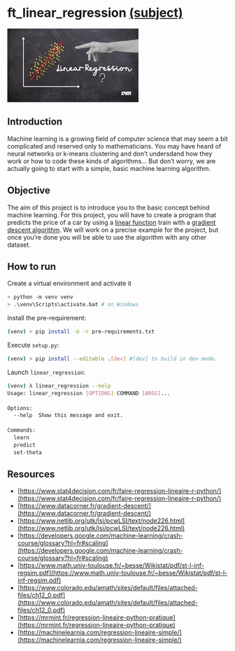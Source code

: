 # ft_linear_regression [(subject)](https://cdn.intra.42.fr/pdf/pdf/30249/fr.subject.pdf)

![png](linear_regression.jpg)

  
## Introduction

Machine learning is a growing field of computer science that may seem a bit complicated and reserved only to mathematicians. You may have heard of neural networks or k-means clustering and don’t undersdand how they work or how to code these kinds of algorithms... But don’t worry, we are actually going to start with a simple, basic machine learning algorithm.

## Objective

The aim of this project is to introduce you to the basic concept behind machine learning. For this project, you will have to create a program that predicts the price of a car by using a [linear function](https://en.wikipedia.org/wiki/Linear_function) train with a [gradient descent algorithm](https://en.wikipedia.org/wiki/Gradient_descent). We will work on a precise example for the project, but once you’re done you will be able to use the algorithm with any other dataset.

## How to run

Create a virtual environment and activate it
```bash
> python -m venv venv
> .\venv\Scripts\activate.bat # on Windows
```

Install the pre-requirement: 
```bash
(venv) > pip install -U -r pre-requirements.txt
```

Execute `setup.py`:
```bash
(venv) > pip install --editable .[dev] #[dev] to build in dev mode.
```

Launch `linear_regression`:

```bash
(venv) λ linear_regression --help
Usage: linear_regression [OPTIONS] COMMAND [ARGS]...

Options:
  --help  Show this message and exit.

Commands:
  learn
  predict
  set-theta
```

## Resources

* [https://www.stat4decision.com/fr/faire-regression-lineaire-r-python/](https://www.stat4decision.com/fr/faire-regression-lineaire-r-python/)
* [https://www.datacorner.fr/gradient-descent/](https://www.datacorner.fr/gradient-descent/)
* [https://www.netlib.org/utk/lsi/pcwLSI/text/node226.html](https://www.netlib.org/utk/lsi/pcwLSI/text/node226.html) 
* [https://developers.google.com/machine-learning/crash-course/glossary?hl=fr#scaling](https://developers.google.com/machine-learning/crash-course/glossary?hl=fr#scaling) 
* [https://www.math.univ-toulouse.fr/~besse/Wikistat/pdf/st-l-inf-regsim.pdf](https://www.math.univ-toulouse.fr/~besse/Wikistat/pdf/st-l-inf-regsim.pdf) 
* [https://www.colorado.edu/amath/sites/default/files/attached-files/ch12_0.pdf](https://www.colorado.edu/amath/sites/default/files/attached-files/ch12_0.pdf)
* [https://mrmint.fr/regression-lineaire-python-pratique](https://mrmint.fr/regression-lineaire-python-pratique)
* [https://machinelearnia.com/regression-lineaire-simple/](https://machinelearnia.com/regression-lineaire-simple/)